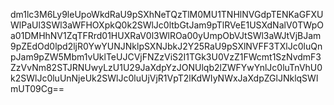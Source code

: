 dm1lc3M6Ly9leUpoWkdRaU9pSXhNeTQzTlM0MU1TNHlNVGdpTENKaGFXUWlPaUl3SWl3aWFHOXpkQ0k2SWlJc0ltbGtJam9pTlRVeE1USXdNalV0TWpOa01DMHhNV1ZqTFRrd01HUXRaV0l3WlROa00yUmpObVJtSWl3aWJtVjBJam9pZEdOd0lpd2ljR0YwYUNJNklpSXNJbkJ2Y25RaU9pSXlNVFF3TXlJc0luQnpJam9pZW5Mbm1vUklTeUJCVjFNZzViS2I1TGk3U0VzZ1FWcmt1SzNvdmF3ZzVvNm82STJRNUwyLzU1U29JaXdpYzJONUlqb2lZWFYwYnlJc0luTnVhU0k2SWlJc0luUnNjeUk2SWlJc0luUjVjR1VpT2lKdWIyNWxJaXdpZGlJNklqSWlmUT09Cg==
